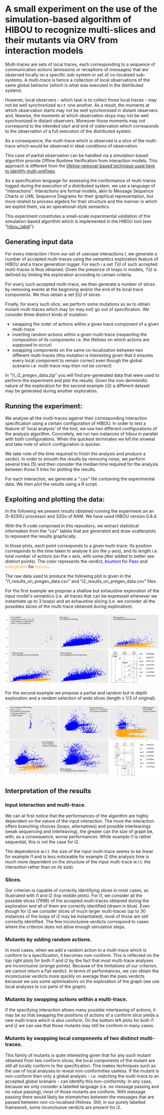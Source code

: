 # A small experiment on the use of the simulation-based algorithm of HIBOU to recognize multi-slices and their mutants via ORV from interaction models

Multi-traces are sets of local traces, each corresponding to a sequence of communication actions (emissions or receptions of messages) 
that are observed locally on a specific sub-system or set of co-localized sub-systems.
A multi-trace is hence a collection of local observations of the same global behavior (which is what was executed in the distributed system).

However, local observers - which task is to collect those local traces - may not be well synchronized w.r.t. one another.
As a result, the moments at which observation starts may not be well synchronized in distant observers
and, likewise, the moments at which observation stops may not be well synchronized in distant observers.
Moreover those moments may not correspond to the intended start and end of osbervation which corresponds to the observation of a full execution of the distributed system.

As a consequence, the multi-trace which is observed is a slice of the multi-trace which would be observed in ideal conditions of observation.

This case of partial observation can be handled via a simulation-based algorithm provide Offline Runtime Verification from interaction models.
This approach is different from the [lifeline-removal-based technique used here to identify multi-prefixes](https://github.com/erwanM974/hibou_hiding_usecases).

As a specification language for assessing the conformance of multi-traces logged during the execution of a distributed system, 
we use a language of "interactions".
Interactions are formal models,
akin to Message Sequence Charts or UML Sequence Diagrams for their graphical representation,
but more related to process algebra for their structure and the manner in which we exploit them, via an operational-style semantics.

This experiment constitutes a small-scale experimental validation of the simulation-based algorithm which is implemented in the HIBOU tool
(see "[hibou_label](https://github.com/erwanM974/hibou_label)").


## Generating input data

For every interaction *i* from our set of usecase interactions *I*, 
we generate a number of accepted multi-traces 
using the semantics exploration feature of HIBOU and a trace generation logger.
For each *i* a set *T(i)* of such accepted multi-traces is thus obtained.
Given the presence of loops in models, *T(i)* is defined by limiting the exploration according to certain criteria.

For every such accepted multi-trace, we then generate a number of slices by removing events at the beginning and/or the end of its local trace components.
We thus obtain a set *S(i)* of slices.

Finally, for every such slice, we perform some mutations so as to obtain mutant multi-traces which may (or may not) go out of specification.
We consider three distinct kinds of mutation:
- swapping the order of actions within a given trace component of a given multi-trace
- inserting random actions within a given multi-trace (respecting the composition of its components i.e. the lifelines on which actions are supposed to occur)
- swapping components on the same co-localization between two different multi-traces (this mutation is interesting given that it ensures every local component to remain correct even though the global scenario i.e. multi-trace may then not be correct)

In "i1_i2_pregen_data.zip" you will find pre-generated data that were used to perform the experiment and plot the results.
Given the non-derministic nature of the exploration for the second example (i2) a different dataset may be generated during another exploration.


## Running the experiment:

We analyse all the multi-traces against their corresponding interaction specification using a certain configuration of HIBOU.
In order to test a feature of 'local analysis' of the tool, we use two different configurations of the analysis algorithm.
Concretely, we run two instances of hibou in parallel with both configurations.
When the quickest terminates we kill the slowest and take note of which configuration is quicker.

We take note of the time required to finish the analysis and produce a verdict.
In order to smooth the results by removing noise, we perform several tries (5) and
then consider the median time required for the analysis between those 5 tries for plotting the results.

For each interaction, we generate a ".csv" file containing the experimental data. 
We then plot the results using a R script.



## Exploiting and plotting the data:

In the following we present results obtained running the experiment on an i5-8250U processor and 32Go of RAM.
We have used HIBOU version 0.8.4.

With the R code comprised in this repository, we extract statistical information from the "csv" tables that are generated
and draw scatterplots to represent the results graphically.

In those plots, each point corresponds to a given multi-trace.
Its position corresponds to the time taken to analyse it (on the *y* axis), and its length i.e. total number of actions (on the *x* axis, with some jitter added to better see distinct points).
The color represents the verdict, 
<span style="color:blue">*blue*text</span> for <span style="color:blue">Pass</span> 
and 
<span style="color:orange">*orange*text</span> for <span style="color:orange">Inconc</span>.


The raw data used to produce the following plot is given in the "i1_results_on_pregen_data.csv" and "i2_results_on_pregen_data.csv" files.


For the first example we propose 
a shallow but exhaustive exploration of the input model's semantics (i.e. all traces that can be expressed whenever we instantiate up to 3 loops)
and an exhaustive slicing (i.e. we consider all the possibles slices of the multi-trace obtained during exploration).

<img src="./README_images/i1_plot.png" alt="i1">

For the second example we propose a partial and random but in depth exploration and a random selection of wide slices (length ≥ 1/3 of original).

<img src="./README_images/i2_plot.png" alt="i2">


## Interpretation of the results


### Input interaction and multi-trace.

We can at first notice that the performances of the algorithm are highly dependent on the nature of the input interaction. 
The more the interaction offers branching choices (loops, alternatives) and possible interleavings (weak sequencing and interleaving), 
the greater can the size of graph be, with, as a consequence, worse performances. 
While example i1 is rather sequential, this is not the case for i2.

The dependence w.r.t. the size of the input multi-trace seems to be linear for example i1
and is less noticeable for example i2 (the analysis time is much more dependent on the structure of the input multi-trace w.r.t. the interaction rather than on its size).


### Slices.

Our criterion is capable of correctly identifying slices in most cases, as illustrated with i1 and i2 (top middle plots). 
For i1, we consider all the possible slices (7996) of the accepted multi-traces obtained during the exploration and all of them are correctly identified (drawn in blue). 
Even though for i2 we consider slices of much larger multi-traces (up to 30 instances of the loops of i2 may be instantiated), most of those are still correctly identified.
The few inconclusive verdicts correspond to cases where the criterion does not allow enough simulation steps.


### Mutants by adding random actions.

In most cases, when we add a random action to a multi-trace which is conform to a specification, it becomes non-conform. 
This is reflected on the top right plots for both i1 and i2 by the fact that most multi-trace analyses are inconclusive (orange points).
Because of the limitations of our criterion, we cannot return a Fail verdict.
In terms of performances, we can obtain the inconclusive verdicts more quickly on average than the pass verdicts because we use some optimisations on the exploration of the graph 
(we use local analyses to cut parts of the graph).


### Mutants by swapping actions within a multi-trace.

If the specifying interaction allows many possible interleaving of actions, it may be so that swapping the positions of actions of a conform slice yields a new multi-trace which is also conform. 
On the bottom left plots for both i1 and i2 we can see that those mutants may still be conform in many cases.


### Mutants by swapping local components of two distinct multi-traces.

This family of mutants is quite interesting given that for any such mutant obtained from two conform slices, the local components of the mutant are still all locally conform to the specification. 
This makes techniques such as the use of local analyses to reveal non-conformities useless. 
If the mutant is non-conform then only a global analysis - i.e. matching the multi-trace to an accepted global scenario - can identify this non-conformity.
In any case, because we only consider a labelled language (i.e. no message passing and no value passing), most of those mutants are conform. 
With message passing there would likely be mismatches between the messages that are passed between non-co-localised lifelines.
Still, in our purely labelled framework, some inconclusive verdicts are present for i2.





